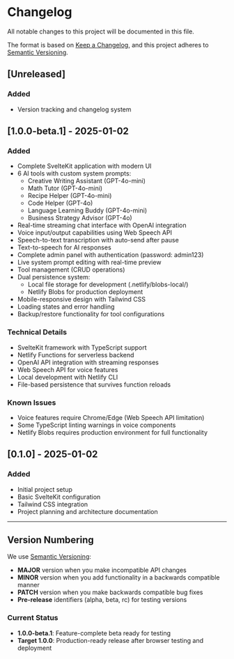 # Changelog

All notable changes to this project will be documented in this file.

The format is based on [Keep a Changelog](https://keepachangelog.com/en/1.0.0/),
and this project adheres to [Semantic Versioning](https://semver.org/spec/v2.0.0.html).

## [Unreleased]

### Added

- Version tracking and changelog system

## [1.0.0-beta.1] - 2025-01-02

### Added

- Complete SvelteKit application with modern UI
- 6 AI tools with custom system prompts:
  - Creative Writing Assistant (GPT-4o-mini)
  - Math Tutor (GPT-4o-mini)
  - Recipe Helper (GPT-4o-mini)
  - Code Helper (GPT-4o)
  - Language Learning Buddy (GPT-4o-mini)
  - Business Strategy Advisor (GPT-4o)
- Real-time streaming chat interface with OpenAI integration
- Voice input/output capabilities using Web Speech API
- Speech-to-text transcription with auto-send after pause
- Text-to-speech for AI responses
- Complete admin panel with authentication (password: admin123)
- Live system prompt editing with real-time preview
- Tool management (CRUD operations)
- Dual persistence system:
  - Local file storage for development (.netlify/blobs-local/)
  - Netlify Blobs for production deployment
- Mobile-responsive design with Tailwind CSS
- Loading states and error handling
- Backup/restore functionality for tool configurations

### Technical Details

- SvelteKit framework with TypeScript support
- Netlify Functions for serverless backend
- OpenAI API integration with streaming responses
- Web Speech API for voice features
- Local development with Netlify CLI
- File-based persistence that survives function reloads

### Known Issues

- Voice features require Chrome/Edge (Web Speech API limitation)
- Some TypeScript linting warnings in voice components
- Netlify Blobs requires production environment for full functionality

## [0.1.0] - 2025-01-02

### Added

- Initial project setup
- Basic SvelteKit configuration
- Tailwind CSS integration
- Project planning and architecture documentation

---

## Version Numbering

We use [Semantic Versioning](https://semver.org/):

- **MAJOR** version when you make incompatible API changes
- **MINOR** version when you add functionality in a backwards compatible manner
- **PATCH** version when you make backwards compatible bug fixes
- **Pre-release** identifiers (alpha, beta, rc) for testing versions

### Current Status

- **1.0.0-beta.1**: Feature-complete beta ready for testing
- **Target 1.0.0**: Production-ready release after browser testing and deployment
